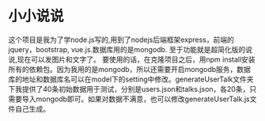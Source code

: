 # 小小说说
这个项目是我为了学node.js写的,用到了nodejs后端框架express，前端的jquery，bootstrap, vue.js.数据库用的是mongodb.
至于功能就是超简化版的说说,现在可以发图片和文字了。
要使用的话，在克隆项目之后，用npm install安装所有的依赖包。因为我用的是mongodb，所以还需要开启mongodb服务，数据库的地址和数据库名可以在model下的setting中修改。generateUserTalk文件夹下我提供了40条初始数据用于测试，分别是users.json和talks.json，各20条，只需要导入mongodb即可。如果对数据不满意，也可以修改generateUserTalk.js文件自己生成。

